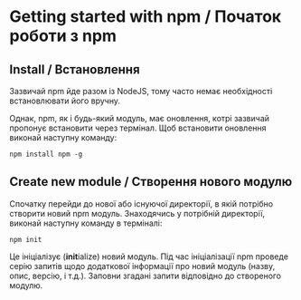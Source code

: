# Getting started with npm / Початок роботи з npm

## Install / Встановлення
Зазвичай npm йде разом із NodeJS, тому часто немає необхідності встановлювати його вручну.

Однак, npm, як і будь-який модуль, має оновлення, котрі зазвичай пропонує встановити через термінал. Щоб встановити оновлення виконай наступну команду:

```
npm install npm -g
```

## Create new module / Створення нового модулю
Спочатку перейди до нової або існуючої директорії, в якій потрібно створити новий npm модуль. Знаходячись у потрібній директорії, виконай наступну команду в терміналі:

```
npm init
```

Це ініціалізує (**init**ialize) новий модуль. Під час ініціалізації npm проведе серію запитів щодо додаткової інформації про новий модуль (назву, опис, версію, і т.д.). Заповни згадані запити відповідно до створеного модулю.
